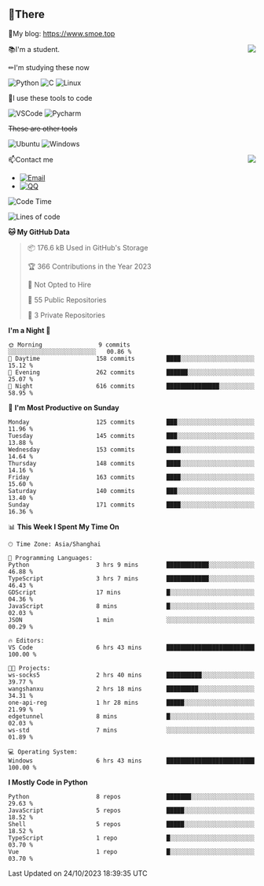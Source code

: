 
## 👏There

📰My blog: https://www.smoe.top

<img align="right" src="https://github-readme-stats.vercel.app/api/top-langs/?username=AkashiCoin"/>


📚I'm a student.

✏I'm studying these now

![Python](https://img.shields.io/badge/-Python-blue?style=flat-square&logo=Python&logoColor=fff)
![C](https://img.shields.io/badge/-C-585858?style=flat-square&logo=C&logoColor=fff)
![Linux](https://img.shields.io/badge/-Linux-black?style=flat-square&logo=Linux&logoColor=fff)

🔨I use these tools to code

![VSCode](https://img.shields.io/badge/-VSCode-blue?style=flat-square&logo=visualstudiocode&logoColor=fff)
![Pycharm](https://img.shields.io/badge/-Pycharm-green?style=flat-square&logo=pycharm&logoColor=fff)

 ~~These are other tools~~

![Ubuntu](https://img.shields.io/badge/-Ubuntu-orange?style=flat-square&logo=Ubuntu&logoColor=fff)
![Windows](https://img.shields.io/badge/-Windows-blue?style=flat-square&logo=Windows&logoColor=fff)

<img align="right" src="https://github-readme-stats.vercel.app/api?username=AkashiCoin" />


📫Contact me

* [![Email](https://img.shields.io/badge/Email-l1040186796@gmail.com-1?style=social&logoColor=fff)](mailto:l1040186796@gmail.com)
* [![QQ](https://img.shields.io/badge/QQ-1040186796-1?style=social&logoColor=fff)](tencent://AddContact/?fromId=45&fromSubId=1&subcmd=all&uin=1040186796&website=www.oicqzone.com)

<!--START_SECTION:waka-->
![Code Time](http://img.shields.io/badge/Code%20Time-950%20hrs%2030%20mins-blue)

![Lines of code](https://img.shields.io/badge/From%20Hello%20World%20I%27ve%20Written-442.9%20thousand%20lines%20of%20code-blue)

**🐱 My GitHub Data** 

> 📦 176.6 kB Used in GitHub's Storage 
 > 
> 🏆 366 Contributions in the Year 2023
 > 
> 🚫 Not Opted to Hire
 > 
> 📜 55 Public Repositories 
 > 
> 🔑 3 Private Repositories 
 > 
**I'm a Night 🦉** 

```text
🌞 Morning                9 commits           ░░░░░░░░░░░░░░░░░░░░░░░░░   00.86 % 
🌆 Daytime                158 commits         ████░░░░░░░░░░░░░░░░░░░░░   15.12 % 
🌃 Evening                262 commits         ██████░░░░░░░░░░░░░░░░░░░   25.07 % 
🌙 Night                  616 commits         ███████████████░░░░░░░░░░   58.95 % 
```
📅 **I'm Most Productive on Sunday** 

```text
Monday                   125 commits         ███░░░░░░░░░░░░░░░░░░░░░░   11.96 % 
Tuesday                  145 commits         ███░░░░░░░░░░░░░░░░░░░░░░   13.88 % 
Wednesday                153 commits         ████░░░░░░░░░░░░░░░░░░░░░   14.64 % 
Thursday                 148 commits         ████░░░░░░░░░░░░░░░░░░░░░   14.16 % 
Friday                   163 commits         ████░░░░░░░░░░░░░░░░░░░░░   15.60 % 
Saturday                 140 commits         ███░░░░░░░░░░░░░░░░░░░░░░   13.40 % 
Sunday                   171 commits         ████░░░░░░░░░░░░░░░░░░░░░   16.36 % 
```


📊 **This Week I Spent My Time On** 

```text
🕑︎ Time Zone: Asia/Shanghai

💬 Programming Languages: 
Python                   3 hrs 9 mins        ████████████░░░░░░░░░░░░░   46.88 % 
TypeScript               3 hrs 7 mins        ████████████░░░░░░░░░░░░░   46.43 % 
GDScript                 17 mins             █░░░░░░░░░░░░░░░░░░░░░░░░   04.36 % 
JavaScript               8 mins              █░░░░░░░░░░░░░░░░░░░░░░░░   02.03 % 
JSON                     1 min               ░░░░░░░░░░░░░░░░░░░░░░░░░   00.29 % 

🔥 Editors: 
VS Code                  6 hrs 43 mins       █████████████████████████   100.00 % 

🐱‍💻 Projects: 
ws-socks5                2 hrs 40 mins       ██████████░░░░░░░░░░░░░░░   39.77 % 
wangshanxu               2 hrs 18 mins       █████████░░░░░░░░░░░░░░░░   34.31 % 
one-api-reg              1 hr 28 mins        █████░░░░░░░░░░░░░░░░░░░░   21.99 % 
edgetunnel               8 mins              █░░░░░░░░░░░░░░░░░░░░░░░░   02.03 % 
ws-std                   7 mins              ░░░░░░░░░░░░░░░░░░░░░░░░░   01.89 % 

💻 Operating System: 
Windows                  6 hrs 43 mins       █████████████████████████   100.00 % 
```

**I Mostly Code in Python** 

```text
Python                   8 repos             ███████░░░░░░░░░░░░░░░░░░   29.63 % 
JavaScript               5 repos             █████░░░░░░░░░░░░░░░░░░░░   18.52 % 
Shell                    5 repos             █████░░░░░░░░░░░░░░░░░░░░   18.52 % 
TypeScript               1 repo              █░░░░░░░░░░░░░░░░░░░░░░░░   03.70 % 
Vue                      1 repo              █░░░░░░░░░░░░░░░░░░░░░░░░   03.70 % 
```




 Last Updated on 24/10/2023 18:39:35 UTC
<!--END_SECTION:waka-->
